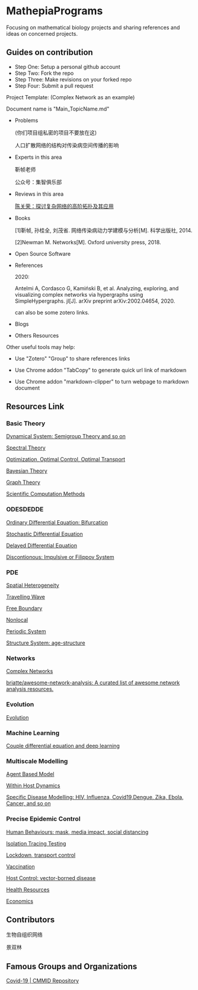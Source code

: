 # MathepiaPrograms

Focusing on mathematical biology projects and sharing references and ideas on concerned projects.

## Guides on contribution

- Step One: Setup a personal github account
- Step Two: Fork the repo
- Step Three: Make revisions on your forked repo
- Step Four: Submit a pull request

Project Template: (Complex Network as an example)

Document name is "Main_TopicName.md"

- Problems
  
  (你们项目组私密的项目不要放在这)

  人口扩散网络的结构对传染病空间传播的影响

- Experts in this area
  
  靳帧老师

  公众号：集智俱乐部

- Reviews in this area
  
  [陈关荣：探讨复杂网络的高阶拓扑及其应用](https://mp.weixin.qq.com/s/jhaTyxVjRTfSbBDjatBWFQ)

- Books
  
  [1]靳帧, 孙桂全, 刘茂省. 网络传染病动力学建模与分析[M]. 科学出版社, 2014.

  [2]Newman M. Networks[M]. Oxford university press, 2018.

- Open Source Software
  

- References
  
  2020:

  Antelmi A, Cordasco G, Kamiński B, et al. Analyzing, exploring, and visualizing complex networks via hypergraphs using SimpleHypergraphs. jl[J]. arXiv preprint arXiv:2002.04654, 2020.

  can also be some zotero links.

- Blogs
  
- Others Resources


Other useful tools may help:

- Use "Zotero" "Group" to share references links

- Use Chrome addon "TabCopy" to generate quick url link of markdown

- Use Chrome addon "markdown-clipper" to turn webpage to markdown document

## Resources Link
### Basic Theory

[Dynamical System: Semigroup Theory and so on](Basic%20Theory/Main_dynamic_system.md)

[Spectral Theory](Basic%20Theory/Main_spectral_theory.md)

[Optimization, Optimal Control, Optimal Transport](Basic%20Theory/Main_optimal.md)

[Bayesian Theory](Basic%20Theory/Main_bayesian.md)

[Graph Theory](Basic%20Theory/Main_graph_theory.md)

[Scientific Computation Methods](Basic%20Theory/Main_numerical.md)

### ODESDEDDE

[Ordinary Differential Equation: Bifurcation](ODESDEDDE/Main_ode.md)

[Stochastic Differential Equation](ODESDEDDE/Main_sde.md)

[Delayed Differential Equation](ODESDEDDE/Main_dde.md)

[Discontionous: Impulsive or Filippov System](ODESDEDDE/Main_discontinous.md)
### PDE

[Spatial Heterogeneity](PDE/Main_spatial_heterogeneity.md)

[Travelling Wave](PDE/Main_travelling_wave.md)

[Free Boundary](PDE/Main_free_boundary.md)

[Nonlocal](PDE/Main_nonlocal.md)

[Periodic System](PDE/Main_periodic.md)

[Structure System: age-structure](PDE/Main_structure.md)

### Networks

[Complex Networks](/Complex%20Networks/Main_Complex_Networks.md)

[briatte/awesome-network-analysis: A curated list of awesome network analysis resources.](https://github.com/briatte/awesome-network-analysis)

### Evolution

[Evolution](/Evolution/Main_Evolution.md)


### Machine Learning

[Couple differential equation and deep learning](Machine%20Learning/Main_differential_equation_ML.md)



### Multiscale Modelling

[Agent Based Model](Multiscale%20Modelling/Main_agents.md)

[Within Host Dynamics](Multiscale%20Modelling/Main_withinhost.md)

[Specific Disease Modelling: HIV, Influenza, Covid19,Dengue, Zika, Ebola, Cancer, and so on](Multiscale%20Modelling/Main_specific_disease.md)

### Precise Epidemic Control

[Human Behaviours: mask, media impact, social distancing](Precise%20Epidemic%20Control/Main_human_bahaviours.md)

[Isolation Tracing Testing](Precise%20Epidemic%20Control/Main_isolation_tracing_testing.md)

[Lockdown, transport control](Precise%20Epidemic%20Control/Main_lockdown.md)

[Vaccination](Precise%20Epidemic%20Control/Main_vaccine.md)

[Host Control: vector-borned disease](Precise%20Epidemic%20Control/Main_host_control.md)

[Health Resources](Precise%20Epidemic%20Control/Main_health_resource.md)

[Economics](Precise%20Epidemic%20Control/Main_economics.md)

## Contributors

生物自组织网络

景双林

## Famous Groups and Organizations

[Covid-19 | CMMID Repository](https://cmmid.github.io/topics/covid19/)